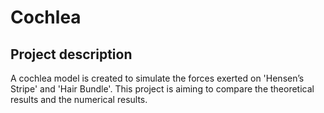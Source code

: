 # Cochlea
## Project description
A cochlea model is created to simulate the forces exerted on 'Hensen’s Stripe' and 'Hair Bundle'. This project is aiming to compare the theoretical results and the numerical results.
